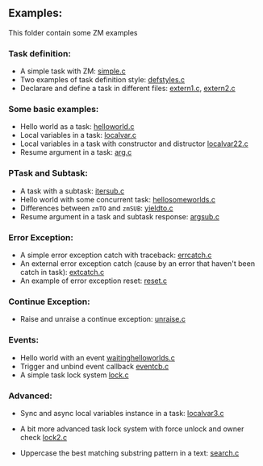 ## Examples: 
This folder contain some ZM examples 

### Task definition:

- A simple task with ZM: [simple.c](simple.c)
- Two examples of task definition style: [defstyles.c](defstyles.c)
- Declarare and define a task in different files: [extern1.c](extern1.c), 
  [extern2.c](extern2.c)

### Some basic examples:

- Hello world as a task: [helloworld.c](helloworld.c)
- Local variables in a task: [localvar.c](localvar.c)
- Local variables in a task with constructor and distructor [localvar22.c](localvar2.c)
- Resume argument in a task: [arg.c](arg.c)


### PTask and Subtask:

- A task with a subtask: [itersub.c](itersub.c)
- Hello world with some concurrent task: [hellosomeworlds.c](hellosomeworlds.c)
- Differences between `zmTO` and `zmSUB`: [yieldto.c](yieldto.c)
- Resume argument in a task and subtask response: [argsub.c](argsub.c)

### Error Exception:

- A simple error exception catch with traceback: [errcatch.c](errcatch.c)
- An external error exception catch (cause by an error that haven't been 
  catch in task): [extcatch.c](extcatch.c)
- An example of error exception reset: [reset.c](reset.c)

### Continue Exception:

- Raise and unraise a continue exception: [unraise.c](unraise.c)

### Events:

- Hello world with an event [waitinghelloworlds.c](waitinghelloworlds.c)
- Trigger and unbind event callback [eventcb.c](eventcb.c) 
- A simple task lock system [lock.c](lock.c)


### Advanced:

- Sync and async local variables instance in a task: [localvar3.c](localvar3.c)

- A bit more advanced task lock system with force unlock and owner check
  [lock2.c](lock2.c)
  
- Uppercase the best matching substring pattern in a text: [search.c](search.c)

